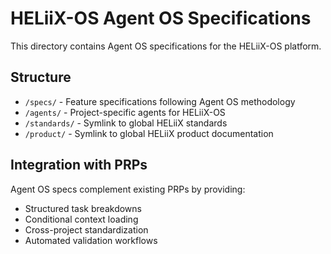 # HELiiX-OS Agent OS Specifications

This directory contains Agent OS specifications for the HELiiX-OS platform.

## Structure

- `/specs/` - Feature specifications following Agent OS methodology
- `/agents/` - Project-specific agents for HELiiX-OS
- `/standards/` - Symlink to global HELiiX standards
- `/product/` - Symlink to global HELiiX product documentation

## Integration with PRPs

Agent OS specs complement existing PRPs by providing:

- Structured task breakdowns
- Conditional context loading
- Cross-project standardization
- Automated validation workflows

